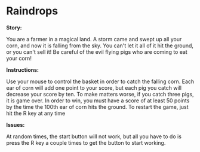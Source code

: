 Raindrops
=========

**Story:** 

You are a farmer in a magical land.  A storm came and swept up all your corn, and now it is falling from the sky.  You can't let it all of it hit the ground, or you can't sell it!  Be careful of the evil flying pigs who are coming to eat your corn!


**Instructions:** 

Use your mouse to control the basket in order to catch the falling corn.  Each ear of corn will add one point to your score, but each pig you catch will decrease your score by ten.  To make matters worse, if you catch three pigs, it is game over.  In order to win, you must have a score of at least 50 points by the time the 100th ear of corn hits the ground.
To restart the game, just hit the R key at any time


**Issues:** 

At random times, the start button will not work, but all you have to do is press the R key a couple times to get the button to start working. 



